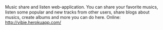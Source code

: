 Music share and listen web-application. You can share your favorite musics, listen some popular and new tracks from other users, share blogs about musics, create albums and more you can do here.
Online: http://vibie.herokuapp.com/
